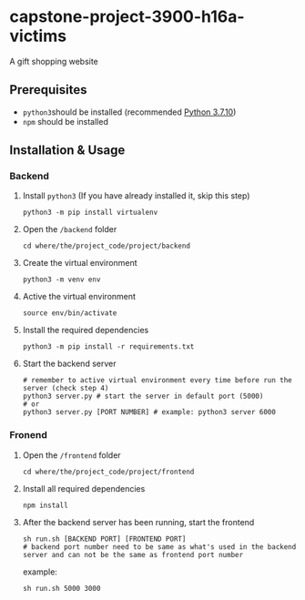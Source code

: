 # capstone-project-3900-h16a-victims
A gift shopping website

## Prerequisites

* `python3`should be installed (recommended [Python 3.7.10](https://www.python.org/downloads/release/python-3710/))
* `npm` should be installed

## Installation & Usage

### Backend

1. Install `python3` (If you have already installed it, skip this step)

   ```shell
   python3 -m pip install virtualenv
   ```

2. Open the `/backend` folder

   ```shell
   cd where/the/project_code/project/backend
   ```

3. Create the virtual environment

   ```shell
   python3 -m venv env
   ```

4. Active the virtual environment 

   ```shell
   source env/bin/activate
   ```

5. Install the required dependencies

   ```shell
   python3 -m pip install -r requirements.txt
   ```

6. Start the backend server

   ```shell
   # remember to active virtual environment every time before run the server (check step 4)
   python3 server.py # start the server in default port (5000)
   # or
   python3 server.py [PORT NUMBER] # example: python3 server 6000
   ```

### Fronend

1. Open the `/frontend` folder

   ```shell
   cd where/the/project_code/project/frontend
   ```

2. Install all required dependencies

   ```shell
   npm install
   ```

3. After the backend server has been running, start the frontend

   ```shell
   sh run.sh [BACKEND PORT] [FRONTEND PORT] 
   # backend port number need to be same as what's used in the backend server and can not be the same as frontend port number
   ```

   example:

   ```shell
   sh run.sh 5000 3000
   ```

   

